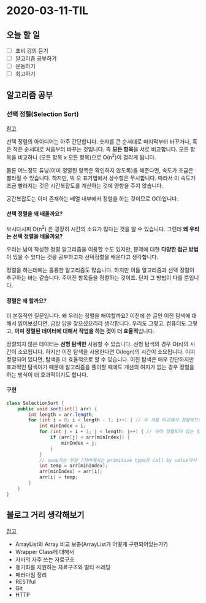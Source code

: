 # 2020-03-11-TIL

## 오늘 할 일

- [ ] 포비 강의 듣기
- [ ] 알고리즘 공부하기
- [ ] 운동하기
- [ ] 회고하기

## 알고리즘 공부

### 선택 정렬(Selection Sort)

[참고](https://visualgo.net/en/sorting)

선택 정렬의 아이디어는 아주 간단합니다. 숫자를 큰 순서대로 마지막부터 바꾸거나, 혹은 작은 순서대로 처음부터 바꾸는 것입니다. 즉 **모든 항목**을 서로 비교합니다. 모든 항목을 비교하니 (모든 항목 x 모든 항목)으로 O(n<sup>2</sup>)이 걸리게 됩니다.

물론 어느정도 튜닝(이미 정렬된 항목은 확인하지 않도록)을 해준다면, 속도가 조금은 빨라질 수 있습니다. 하지만, 빅 오 표기법에서 상수항은 무시합니다. 따라서 이 속도가 조금 빨라지는 것은 시간복잡도를 계산하는 것에 영향을 주지 않습니다.

공간복잡도는 이미 존재하는 배열 내부에서 정렬을 하는 것이므로 O(1)입니다.

#### 선택 정렬을 왜 배울까요?

보시다시피 O(n<sup>2</sup>) 은 굉장히 시간의 소요가 많다는 것을 알 수 있습니다. 그런데 **왜 우리는 선택 정렬을 배울까요?**

우리는 남이 작성한 정렬 알고리즘을 이용할 수도 있지만, 문제에 대한 **다양한 접근 방법**이 있을 수 있다는 것을 공부하고자 선택정렬을 배운다고 생각합니다.

정렬을 하는데에는 훌륭한 알고리즘도 많습니다. 하지만 이들 알고리즘과 선택 정렬이 추구하는 바는 같습니다. 주어진 항목들을 정렬하는 것이죠. 단지 그 방법이 다를 뿐입니다.

#### 정렬은 왜 할까요?

더 본질적인 질문입니다. 왜 우리는 정렬을 해야할까요? 이전에 쓴 글인 이진 탐색에 대해서 읽어보셨다면, 금방 답을 찾으셨으리라 생각합니다. 우리도 그렇고, 컴퓨터도 그렇고, **이미 정렬된 데이터에 대해서 작업을 하는 것이 더 효율적**입니다.

정렬되지 않은 데이터는 **선형 탐색만** 사용할 수 있습니다. 선형 탐색의 경우 O(n)의 시간이 소요됩니다. 하지만 이진 탐색을 사용한다면 O(logn)의 시간이 소요됩니다. 이미 정렬되어 있다면, 탐색을 더 효율적으로 할 수 있습니다. 이진 탐색은 매우 간단하지만 효과적인 탐색이기 때문에 알고리즘을 풀이할 때에도 개선의 여지가 없는 경우 정렬을 하는 방식이 더 효과적이기도 합니다.

#### 구현

```java
class SelectionSort {
    public void sort(int[] arr) {
        int length = arr.length;
        for (int i = 0; i < length - 1; i++) { // 두 개를 비교해서 정렬하므로 마지막 요소는 확인X
            int minIndex = i;
            for (int j = i + 1; j < length; j++) { // 이미 정렬되어 있는 항목을 확인하지 않기 위한 튜닝
                if (arr[j] < arr[minIndex]) {
                    minIndex = j;
                }
            }
            // swap하는 부분 (자바에서는 primitive type은 call by value여서 메소드화 하기 까다롭다.)
            int temp = arr[minIndex];
            arr[minIndex] = arr[i];
            arr[i] = temp;
        }
    }
}
```

## 블로그 거리 생각해보기

[참고]([https://velog.io/@hygoogi/%EA%B8%B0%EC%88%A0%EB%A9%B4%EC%A0%91-%EC%A4%80%EB%B9%84%ED%95%98%EA%B8%B0](https://velog.io/@hygoogi/기술면접-준비하기))

- ArrayList와 Array 비교 보충(ArrayList가 어떻게 구현되어있는가?)
- Wrapper Class에 대해서
- 자바의 자주 쓰는 자료구조
- 동기화를 지원하는 자료구조와 멀티 쓰레딩
- 패러다임 정리
- RESTful
- Git
- HTTP

